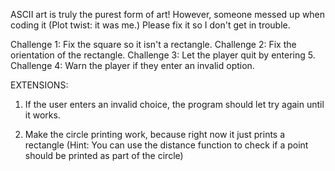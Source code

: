ASCII art is truly the purest form of art! However, someone messed up when coding it (Plot twist: it was me.) Please fix it so I don't get in trouble.

Challenge 1: Fix the square so it isn't a rectangle.
Challenge 2: Fix the orientation of the rectangle.
Challenge 3: Let the player quit by entering 5.
Challenge 4: Warn the player if they enter an invalid option.

EXTENSIONS:

1) If the user enters an invalid choice, the program should let try again until it works.

2) Make the circle printing work, because right now it just prints a rectangle (Hint: You can use the distance function to check if a point should be printed as part of the circle)
